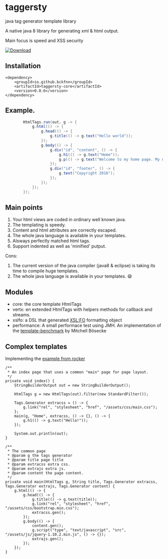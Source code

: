 # taggersty

java tag generator template library

A native java 8 library for generating xml & html output.

Main focus is speed and XSS security

[ ![Download](https://api.bintray.com/packages/bckfnn/maven/taggersty/images/download.svg) ](https://bintray.com/bckfnn/maven/taggersty/_latestVersion)

## Installation

    <dependency>
        <groupId>io.github.bckfnn</groupId>
        <artifactId>taggersty-core</artifactId>
        <version>0.0.6</version>
    </dependency>


## Example.

``` java
        HtmlTags.run(out, g -> {
            g.html(() -> {
                g.head(() -> {
                    g.title(() -> g.text("Hello world"));
                });
                g.body(() -> {
                    g.div("id", "content", () -> {
                        g.h1(() -> g.text("Home"));
                        g.p(() -> g.text("Welcome to my home page. My name is Finn"));
                    });
                    g.div("id", "footer", () -> {
                        g.text("Copyright 2016");
                    });
                });
            });
        });
```

## Main points

1. Your html views are coded in ordinary well known java.
2. The templating is speedy.
3. Content and html attributes are correctly escaped.
4. The whole java language is available in your templates.
5. Alsways perfectly matched html tags.
6. Support indented as well as 'minified' putput. 

Cons:

1. The current version of the java compiler (java8 & eclipse) is taking its time to compile huge templates.
4. The whole java language is available in your templates. :smile:  


## Modules

* core: the core template HtmlTags
* vertx: en extended HtmlTags with helpers methods for callback and streams.
* xslfo: a DSL that generated [XSL:FO](https://www.w3.org/TR/xsl11/) formatting object
* performance: A small performace test using JMH. An implementation of the [template-benchmark](https://github.com/mbosecke/template-benchmark) by Mitchell Bösecke

## Complex templates

Implementing the [example from rocker](https://github.com/fizzed/rocker/blob/master/docs/SYNTAX.md#building-complex-templates)


    /**
     * An index page that uses a common "main" page for page layout.
     */
    private void index() {
        StringBuilderOutput out = new StringBuilderOutput();

        HtmlTags g = new HtmlTags(out).filter(new StandardFilter());
        
        Tags.Generator extracss = () -> {
            g.link("rel", "stylesheet", "href", "/assets/css/main.css");
        };
        main(g, "Home", extracss, () -> {}, () -> {
            g.h1(() -> g.text("Hello!"));
        });
        
        System.out.println(out);
    }
    
    /**
     * The common page
     * @param g the tags generator
     * @param title page title
     * @param extracss extra css.
     * @param extrajs extra js.
     * @param content the page content.
     */
    private void main(HtmlTags g, String title, Tags.Generator extracss, Tags.Generator extrajs, Tags.Generator content) {
        g.html(() -> {
            g.head(() -> {
                g.title(() -> g.text(title));
                g.link("rel", "stylesheet", "href", "/assets/css/bootstrap.min.css");
                extracss.gen();
            });
            g.body(() -> {
                content.gen();
                g.script("type", "text/javascript", "src", "/assets/js/jquery-1.10.2.min.js", () -> {});
                extrajs.gen();
            });
        });
    }
 